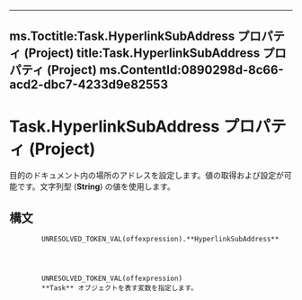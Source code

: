 

---
ms.Toctitle:Task.HyperlinkSubAddress プロパティ (Project)
title:Task.HyperlinkSubAddress プロパティ (Project)
ms.ContentId:0890298d-8c66-acd2-dbc7-4233d9e82553
---
# Task.HyperlinkSubAddress プロパティ (Project)




目的のドキュメント内の場所のアドレスを設定します。値の取得および設定が可能です。文字列型 (**String**) の値を使用します。

## 構文

            UNRESOLVED_TOKEN_VAL(offexpression).**HyperlinkSubAddress**




            UNRESOLVED_TOKEN_VAL(offexpression)
            **Task** オブジェクトを表す変数を指定します。




